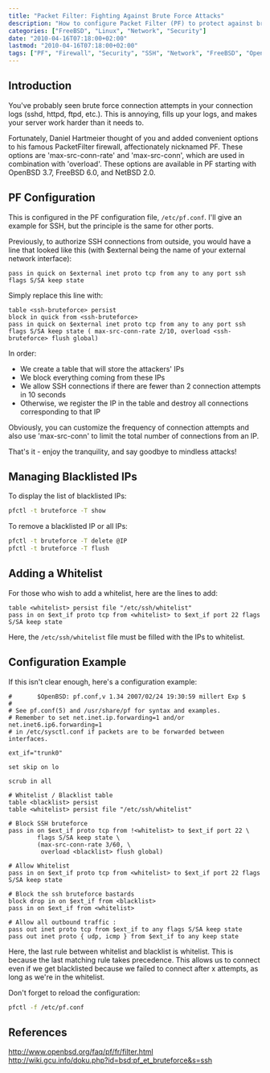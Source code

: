 ```yaml
---
title: "Packet Filter: Fighting Against Brute Force Attacks"
description: "How to configure Packet Filter (PF) to protect against brute force attacks on services like SSH by automatically blacklisting suspicious IP addresses."
categories: ["FreeBSD", "Linux", "Network", "Security"]
date: "2010-04-16T07:18:00+02:00"
lastmod: "2010-04-16T07:18:00+02:00"
tags: ["PF", "Firewall", "Security", "SSH", "Network", "FreeBSD", "OpenBSD"]
---
```


## Introduction

You've probably seen brute force connection attempts in your connection logs (sshd, httpd, ftpd, etc.). This is annoying, fills up your logs, and makes your server work harder than it needs to.

Fortunately, Daniel Hartmeier thought of you and added convenient options to his famous PacketFilter firewall, affectionately nicknamed PF. These options are 'max-src-conn-rate' and 'max-src-conn', which are used in combination with 'overload'. These options are available in PF starting with OpenBSD 3.7, FreeBSD 6.0, and NetBSD 2.0.

## PF Configuration

This is configured in the PF configuration file, `/etc/pf.conf`. I'll give an example for SSH, but the principle is the same for other ports.

Previously, to authorize SSH connections from outside, you would have a line that looked like this (with $external being the name of your external network interface):

``` pf
pass in quick on $external inet proto tcp from any to any port ssh flags S/SA keep state
```

Simply replace this line with:

``` pf
table <ssh-bruteforce> persist
block in quick from <ssh-bruteforce>
pass in quick on $external inet proto tcp from any to any port ssh flags S/SA keep state ( max-src-conn-rate 2/10, overload <ssh-bruteforce> flush global)
```

In order:

* We create a table that will store the attackers' IPs
* We block everything coming from these IPs
* We allow SSH connections if there are fewer than 2 connection attempts in 10 seconds
* Otherwise, we register the IP in the table and destroy all connections corresponding to that IP

Obviously, you can customize the frequency of connection attempts and also use 'max-src-conn' to limit the total number of connections from an IP.

That's it - enjoy the tranquility, and say goodbye to mindless attacks!

## Managing Blacklisted IPs

To display the list of blacklisted IPs:

```bash
pfctl -t bruteforce -T show
```

To remove a blacklisted IP or all IPs:

```bash
pfctl -t bruteforce -T delete @IP
pfctl -t bruteforce -T flush
```

## Adding a Whitelist

For those who wish to add a whitelist, here are the lines to add:

``` pf
table <whitelist> persist file "/etc/ssh/whitelist"
pass in on $ext_if proto tcp from <whitelist> to $ext_if port 22 flags S/SA keep state
```

Here, the `/etc/ssh/whitelist` file must be filled with the IPs to whitelist.

## Configuration Example

If this isn't clear enough, here's a configuration example:

``` pf
#       $OpenBSD: pf.conf,v 1.34 2007/02/24 19:30:59 millert Exp $
#
# See pf.conf(5) and /usr/share/pf for syntax and examples.
# Remember to set net.inet.ip.forwarding=1 and/or net.inet6.ip6.forwarding=1
# in /etc/sysctl.conf if packets are to be forwarded between interfaces.

ext_if="trunk0"

set skip on lo

scrub in all 

# Whitelist / Blacklist table
table <blacklist> persist
table <whitelist> persist file "/etc/ssh/whitelist"

# Block SSH bruteforce
pass in on $ext_if proto tcp from !<whitelist> to $ext_if port 22 \
        flags S/SA keep state \
        (max-src-conn-rate 3/60, \
         overload <blacklist> flush global)

# Allow Whitelist
pass in on $ext_if proto tcp from <whitelist> to $ext_if port 22 flags S/SA keep state

# Block the ssh bruteforce bastards
block drop in on $ext_if from <blacklist>
pass in on $ext_if from <whitelist>

# Allow all outbound traffic :
pass out inet proto tcp from $ext_if to any flags S/SA keep state
pass out inet proto { udp, icmp } from $ext_if to any keep state
```

Here, the last rule between whitelist and blacklist is whitelist. This is because the last matching rule takes precedence.
This allows us to connect even if we get blacklisted because we failed to connect after x attempts, as long as we're in the whitelist.

Don't forget to reload the configuration:

```bash
pfctl -f /etc/pf.conf
```

## References

http://www.openbsd.org/faq/pf/fr/filter.html  
http://wiki.gcu.info/doku.php?id=bsd:pf_et_bruteforce&s=ssh
